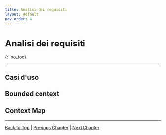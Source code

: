 ```yaml
---
title: Analisi dei requisiti
layout: default
nav_order: 4
---
```


# Analisi dei requisiti
{: .no_toc}

---

## Casi d'uso

## Bounded context

## Context Map

---

[Back to Top](#top) |
[Previous Chapter](/docs/1-domain-analysis) |
[Next Chapter](/docs/3-design)
